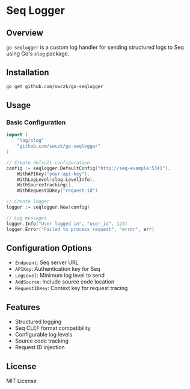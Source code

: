 # Seq Logger

## Overview

`go-seqlogger` is a custom log handler for sending structured logs to Seq using Go's `slog` package.

## Installation

```bash
go get github.com/swczk/go-seqlogger
```

## Usage

### Basic Configuration

```go
import (
    "log/slog"
    "github.com/swczk/go-seqlogger"
)

// Create default configuration
config := seqlogger.DefaultConfig("http://seq-example:5341").
    WithAPIKey("your-api-key").
    WithLogLevel(slog.LevelInfo).
    WithSourceTracking().
    WithRequestIDKey("request-id")

// Create logger
logger := seqlogger.New(config)

// Log messages
logger.Info("User logged in", "user_id", 123)
logger.Error("Failed to process request", "error", err)
```

## Configuration Options

- `Endpoint`: Seq server URL
- `APIKey`: Authentication key for Seq
- `LogLevel`: Minimum log level to send
- `AddSource`: Include source code location
- `RequestIDKey`: Context key for request tracing

## Features

- Structured logging
- Seq CLEF format compatibility
- Configurable log levels
- Source code tracking
- Request ID injection

## License
MIT License

